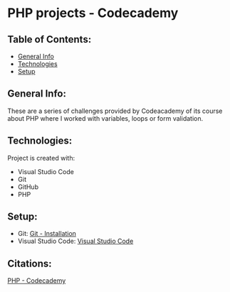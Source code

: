 # PHP projects - Codecademy

## Table of Contents:

* [General Info](#general-info)
* [Technologies](#techonologies)
* [Setup](#setup)

## General Info:

These are a series of challenges provided by Codeacademy of its course about PHP where I worked with variables, loops or form validation.

## Technologies:

Project is created with:
* Visual Studio Code
* Git
* GitHub
* PHP

## Setup:

* Git: [Git - Installation](https://git-scm.com/book/en/v2/Getting-Started-Installing-Git)
* Visual Studio Code: [Visual Studio Code](https://code.visualstudio.com)

## Citations:

[PHP - Codecademy](https://www.codecademy.com/learn/learn-php)
